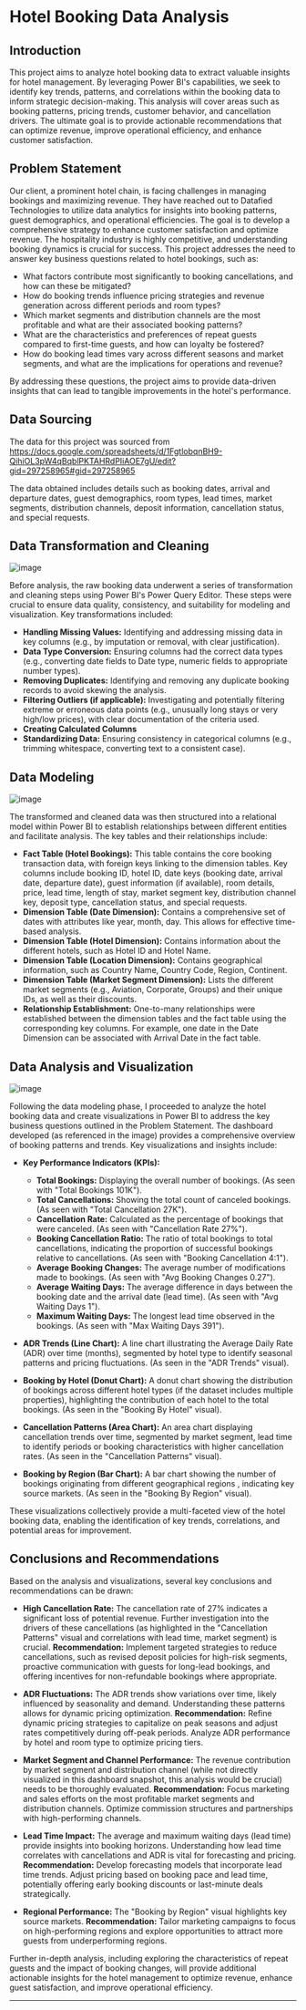 # Hotel Booking Data Analysis

## Introduction

This project aims to analyze hotel booking data to extract valuable insights for hotel management. By leveraging Power BI's capabilities, we seek to identify key trends, patterns, and correlations within the booking data to inform strategic decision-making. This analysis will cover areas such as booking patterns, pricing trends, customer behavior, and cancellation drivers. The ultimate goal is to provide actionable recommendations that can optimize revenue, improve operational efficiency, and enhance customer satisfaction.

## Problem Statement

Our client, a prominent hotel chain, is facing challenges in managing bookings and maximizing revenue. They have reached out to Datafied Technologies to utilize data analytics for insights into booking patterns, guest demographics, and operational efficiencies. The goal is to develop a comprehensive strategy to enhance customer satisfaction and optimize revenue. The hospitality industry is highly competitive, and understanding booking dynamics is crucial for success. This project addresses the need to answer key business questions related to hotel bookings, such as:

* What factors contribute most significantly to booking cancellations, and how can these be mitigated?
* How do booking trends influence pricing strategies and revenue generation across different periods and room types?
* Which market segments and distribution channels are the most profitable and what are their associated booking patterns?
* What are the characteristics and preferences of repeat guests compared to first-time guests, and how can loyalty be fostered?
* How do booking lead times vary across different seasons and market segments, and what are the implications for operations and revenue?

By addressing these questions, the project aims to provide data-driven insights that can lead to tangible improvements in the hotel's performance.

## Data Sourcing

The data for this project was sourced from https://docs.google.com/spreadsheets/d/1FgtlobqnBH9-QihiOL3pW4qBqblPKTAHRdPIiAOE7gU/edit?gid=297258965#gid=297258965 

The data obtained includes details such as booking dates, arrival and departure dates, guest demographics, room types, lead times, market segments, distribution channels, deposit information, cancellation status, and special requests.

## Data Transformation and Cleaning
![image](https://github.com/user-attachments/assets/38023492-95b5-4b51-8ba7-a3abba2aed86)

Before analysis, the raw booking data underwent a series of transformation and cleaning steps using Power BI's Power Query Editor. These steps were crucial to ensure data quality, consistency, and suitability for modeling and visualization. Key transformations included:

* **Handling Missing Values:** Identifying and addressing missing data in key columns (e.g., by imputation or removal, with clear justification).
* **Data Type Conversion:** Ensuring columns had the correct data types (e.g., converting date fields to Date type, numeric fields to appropriate number types).
* **Removing Duplicates:** Identifying and removing any duplicate booking records to avoid skewing the analysis.
* **Filtering Outliers (if applicable):** Investigating and potentially filtering extreme or erroneous data points (e.g., unusually long stays or very high/low prices), with clear documentation of the criteria used.
* **Creating Calculated Columns** 
* **Standardizing Data:** Ensuring consistency in categorical columns (e.g., trimming whitespace, converting text to a consistent case).

## Data Modeling
![image](https://github.com/user-attachments/assets/d207b77f-ca19-49ab-a0b3-4c459eae9e64)

The transformed and cleaned data was then structured into a relational model within Power BI to establish relationships between different entities and facilitate analysis. The key tables and their relationships include:

* **Fact Table (Hotel Bookings):** This table contains the core booking transaction data, with foreign keys linking to the dimension tables. Key columns include booking ID, hotel ID, date keys (booking date, arrival date, departure date), guest information (if available), room details, price, lead time, length of stay, market segment key, distribution channel key, deposit type, cancellation status, and special requests.
* **Dimension Table (Date Dimension):** Contains a comprehensive set of dates with attributes like year, month, day. This allows for effective time-based analysis.
* **Dimension Table (Hotel Dimension):** Contains information about the different hotels, such as Hotel ID and Hotel Name.
* **Dimension Table (Location Dimension):** Contains geographical information, such as Country Name, Country Code, Region, Continent.
* **Dimension Table (Market Segment Dimension):** Lists the different market segments (e.g., Aviation, Corporate, Groups) and their unique IDs, as well as their discounts.
* **Relationship Establishment:** One-to-many relationships were established between the dimension tables and the fact table using the corresponding key columns. For example, one date in the Date Dimension can be associated with Arrival Date in the fact table.

## Data Analysis and Visualization
![image](https://github.com/user-attachments/assets/a962e832-0fb4-424d-994e-d2617f066121)

Following the data modeling phase, I proceeded to analyze the hotel booking data and create visualizations in Power BI to address the key business questions outlined in the Problem Statement. The dashboard developed (as referenced in the image) provides a comprehensive overview of booking patterns and trends. Key visualizations and insights include:

* **Key Performance Indicators (KPIs):**
    * **Total Bookings:** Displaying the overall number of bookings. (As seen with "Total Bookings 101K").
    * **Total Cancellations:** Showing the total count of canceled bookings. (As seen with "Total Cancellation 27K").
    * **Cancellation Rate:** Calculated as the percentage of bookings that were canceled. (As seen with "Cancellation Rate 27%").
    * **Booking Cancellation Ratio:** The ratio of total bookings to total cancellations, indicating the proportion of successful bookings relative to cancellations. (As seen with "Booking Cancellation 4:1").
    * **Average Booking Changes:** The average number of modifications made to bookings. (As seen with "Avg Booking Changes 0.27").
    * **Average Waiting Days:** The average difference in days between the booking date and the arrival date (lead time). (As seen with "Avg Waiting Days 1").
    * **Maximum Waiting Days:** The longest lead time observed in the bookings. (As seen with "Max Waiting Days 391").

* **ADR Trends (Line Chart):** A line chart illustrating the Average Daily Rate (ADR) over time (months), segmented by hotel type to identify seasonal patterns and pricing fluctuations. (As seen in the "ADR Trends" visual).

* **Booking by Hotel (Donut Chart):** A donut chart showing the distribution of bookings across different hotel types (if the dataset includes multiple properties), highlighting the contribution of each hotel to the total bookings. (As seen in the "Booking By Hotel" visual).

* **Cancellation Patterns (Area Chart):** An area chart displaying cancellation trends over time, segmented by market segment, lead time to identify periods or booking characteristics with higher cancellation rates. (As seen in the "Cancellation Patterns" visual).

* **Booking by Region (Bar Chart):** A bar chart showing the number of bookings originating from different geographical regions , indicating key source markets. (As seen in the "Booking By Region" visual).

These visualizations collectively provide a multi-faceted view of the hotel booking data, enabling the identification of key trends, correlations, and potential areas for improvement.

## Conclusions and Recommendations

Based on the analysis and visualizations, several key conclusions and recommendations can be drawn:

* **High Cancellation Rate:** The cancellation rate of 27% indicates a significant loss of potential revenue. Further investigation into the drivers of these cancellations (as highlighted in the "Cancellation Patterns" visual and correlations with lead time, market segment) is crucial. **Recommendation:** Implement targeted strategies to reduce cancellations, such as revised deposit policies for high-risk segments, proactive communication with guests for long-lead bookings, and offering incentives for non-refundable bookings where appropriate.

* **ADR Fluctuations:** The ADR trends show variations over time, likely influenced by seasonality and demand. Understanding these patterns allows for dynamic pricing optimization. **Recommendation:** Refine dynamic pricing strategies to capitalize on peak seasons and adjust rates competitively during off-peak periods. Analyze ADR performance by hotel and room type to optimize pricing tiers.

* **Market Segment and Channel Performance:** The revenue contribution by market segment and distribution channel (while not directly visualized in this dashboard snapshot, this analysis would be crucial) needs to be thoroughly evaluated. **Recommendation:** Focus marketing and sales efforts on the most profitable market segments and distribution channels. Optimize commission structures and partnerships with high-performing channels.

* **Lead Time Impact:** The average and maximum waiting days (lead time) provide insights into booking horizons. Understanding how lead time correlates with cancellations and ADR is vital for forecasting and pricing. **Recommendation:** Develop forecasting models that incorporate lead time trends. Adjust pricing based on booking pace and lead time, potentially offering early booking discounts or last-minute deals strategically.

* **Regional Performance:** The "Booking by Region" visual highlights key source markets. **Recommendation:** Tailor marketing campaigns to focus on high-performing regions and explore opportunities to attract more guests from underperforming regions.

Further in-depth analysis, including exploring the characteristics of repeat guests and the impact of booking changes, will provide additional actionable insights for the hotel management to optimize revenue, enhance guest satisfaction, and improve operational efficiency.

---

